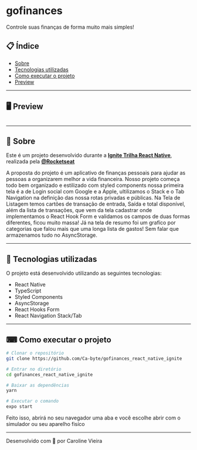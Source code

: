 # gofinances
Controle suas finanças de forma muito mais simples!

## 📋 Índice

- [Sobre](#-Sobre)
- [Tecnologias utilizadas](#-Tecnologias-utilizadas)
- [Como executar o projeto](#-Como-executar-o-projeto)
- [Preview](#-Preview)

---

## 🖥 Preview 

<p align="center">
  <img src="" width="" >
</p>

---

## 📖 Sobre 

Este é um projeto desenvolvido durante a **[Ignite Trilha React Native](https://www.rocketseat.com.br/)**, realizada pela **[@Rocketseat](https://github.com/Rocketseat)** 

A proposta do projeto é um aplicativo de finanças pessoais para ajudar as pessoas a organizarem melhor a vida financeira.
Nosso projeto começa todo bem organizado e estilizado com styled components nossa primeira tela é a de Login social com Google e a Apple, ultilizamos o Stack e o Tab Navigation na definição das nossa rotas privadas e públicas. Na Tela de Listagem temos cartões de transação de entrada, Saída e total disponível, além da lista de transações, que vem da tela cadastrar onde implementamos o React Hook Form e validamos os campos de duas formas diferentes, ficou muito massa! Já na tela de resumo foi um grafíco por categorias que falou mais que uma longa lista de gastos! Sem falar que armazenamos tudo no AsyncStorage.

--- 

## 🚀 Tecnologias utilizadas

O projeto está desenvolvido utilizando as seguintes tecnologias:

- React Native
- TypeScript
- Styled Components
- AsyncStorage
- React Hooks Form
- React Navigation Stack/Tab

--- 

## ⌨ Como executar o projeto

```bash
# Clonar o repositório
git clone https://github.com/Ca-byte/gofinances_react_native_ignite

# Entrar no diretório
cd gofinances_react_native_ignite

# Baixar as dependências
yarn

# Executar o comando
expo start
```

Feito isso, abrirá no seu navegador uma aba e você escolhe abrir com o simulador ou seu aparelho fisíco

---


Desenvolvido com 💜 por Caroline Vieira
